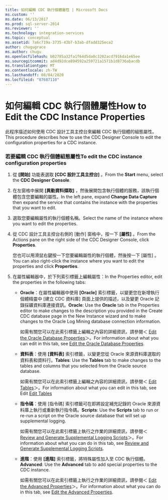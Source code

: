 ```yaml
---
title: 如何編輯 CDC 執行個體屬性 | Microsoft Docs
ms.custom: ''
ms.date: 06/13/2017
ms.prod: sql-server-2014
ms.reviewer: ''
ms.technology: integration-services
ms.topic: conceptual
ms.assetid: 7a6c719a-3735-43b7-b3ab-dfadd325eca2
author: chugugrace
ms.author: chugu
ms.openlocfilehash: b02785a32fa1f64d5da0c3202acd7916da1e65ee
ms.sourcegitcommit: ad4d92dce894592a259721a1571b1d8736abacdb
ms.translationtype: MT
ms.contentlocale: zh-TW
ms.lasthandoff: 08/04/2020
ms.locfileid: "87687110"
---
```

# <a name="how-to-edit-the-cdc-instance-properties"></a><span data-ttu-id="110b1-102">如何編輯 CDC 執行個體屬性</span><span class="sxs-lookup"><span data-stu-id="110b1-102">How to Edit the CDC Instance Properties</span></span>
  <span data-ttu-id="110b1-103">此程序描述如何使用 CDC 設計工具主控台來編輯 CDC 執行個體的組態屬性。</span><span class="sxs-lookup"><span data-stu-id="110b1-103">This procedure describes how to use the CDC Designer Console to edit the configuration properties for a CDC instance.</span></span>  
  
### <a name="to-edit-the-cdc-instance-configuration-properties"></a><span data-ttu-id="110b1-104">若要編輯 CDC 執行個體組態屬性</span><span class="sxs-lookup"><span data-stu-id="110b1-104">To edit the CDC instance configuration properties</span></span>  
  
1.  <span data-ttu-id="110b1-105">從 **[開始]** 功能表選取 **[CDC 設計工具主控台]** 。</span><span class="sxs-lookup"><span data-stu-id="110b1-105">From the **Start** menu, select the **CDC Designer Console**.</span></span>  
  
2.  <span data-ttu-id="110b1-106">在左窗格中展開 **[異動資料擷取]** ，然後展開包含執行個體的服務，該執行個體包含您要編輯的屬性。</span><span class="sxs-lookup"><span data-stu-id="110b1-106">In the left pane, expand **Change Data Capture** then expand the service that contains the instance with the properties that you want to edit.</span></span>  
  
3.  <span data-ttu-id="110b1-107">選取您要編輯屬性的執行個體名稱。</span><span class="sxs-lookup"><span data-stu-id="110b1-107">Select the name of the instance where you want to edit the properties.</span></span>  
  
4.  <span data-ttu-id="110b1-108">從 CDC 設計工具主控台右側的 [動作] 窗格中，按一下 **[屬性]** 。</span><span class="sxs-lookup"><span data-stu-id="110b1-108">From the Actions pane on the right side of the CDC Designer Console, click **Properties**.</span></span>  
  
     <span data-ttu-id="110b1-109">您也可以用滑鼠右鍵按一下您要編輯屬性的執行個體，然後按一下 [屬性]  。</span><span class="sxs-lookup"><span data-stu-id="110b1-109">You can also right-click the instance where you want to edit the properties and click **Properties**.</span></span>  
  
5.  <span data-ttu-id="110b1-110">在屬性編輯器中，於下列索引標籤上編輯屬性：</span><span class="sxs-lookup"><span data-stu-id="110b1-110">In the Properties editor, edit the properties in the following tabs:</span></span>  
  
    -   <span data-ttu-id="110b1-111">**Oracle**：在屬性編輯器中使用 **[Oracle]** 索引標籤，以變更您在新增執行個體精靈中 [建立 CDC 資料庫] 頁面上提供的描述，以及變更 Oracle 記錄採礦資料庫連接資訊。</span><span class="sxs-lookup"><span data-stu-id="110b1-111">**Oracle**: Use the **Oracle** tab in the Properties editor to make changes to the description you provided in the Create CDC database page in the New Instance wizard and to make changes to the Oracle Log Mining database connection information.</span></span>  
  
         <span data-ttu-id="110b1-112">如需有關您可以在此索引標籤上編輯之內容的詳細資訊，請參閱＜ [Edit the Oracle Database Properties](edit-the-oracle-database-properties.md)＞。</span><span class="sxs-lookup"><span data-stu-id="110b1-112">For information about what you can edit in this tab, see [Edit the Oracle Database Properties](edit-the-oracle-database-properties.md).</span></span>  
  
    -   <span data-ttu-id="110b1-113">**資料表**：使用 **[資料表]** 索引標籤，以變更您從 Oracle 來源資料庫選取的資料表和資料行。</span><span class="sxs-lookup"><span data-stu-id="110b1-113">**Tables**: Use the **Tables** tab to make changes to the tables and columns that you selected from the Oracle source database.</span></span>  
  
         <span data-ttu-id="110b1-114">如需有關您可以在此索引標籤上編輯之內容的詳細資訊，請參閱＜ [Edit Tables](edit-tables.md)＞。</span><span class="sxs-lookup"><span data-stu-id="110b1-114">For information about what you can edit in this tab, see Edit [Edit Tables](edit-tables.md)</span></span>  
  
    -   <span data-ttu-id="110b1-115">**指令碼**：使用 [指令碼]  索引標籤可在即將設定補充記錄的 Oracle 來源資料庫上執行或重新執行指令碼。</span><span class="sxs-lookup"><span data-stu-id="110b1-115">**Scripts**: Use the **Scripts** tab to run or re-run a script on the Oracle source database that will set up supplemental logging.</span></span>  
  
         <span data-ttu-id="110b1-116">如需有關您可以在此索引標籤上執行之作業的詳細資訊，請參閱＜ [Review and Generate Supplemental Logging Scripts](review-and-generate-supplemental-logging-scripts.md)＞。</span><span class="sxs-lookup"><span data-stu-id="110b1-116">For information about what you can do in this tab, see [Review and Generate Supplemental Logging Scripts](review-and-generate-supplemental-logging-scripts.md).</span></span>  
  
    -   <span data-ttu-id="110b1-117">**進階**：使用 **[進階]** 索引標籤，將特殊屬性加入至 CDC 執行個體。</span><span class="sxs-lookup"><span data-stu-id="110b1-117">**Advanced**: Use the **Advanced** tab to add special properties to the CDC instance.</span></span>  
  
         <span data-ttu-id="110b1-118">如需有關您可以在此索引標籤上執行之作業的詳細資訊，請參閱＜ [Edit the Advanced Properties](edit-the-advanced-properties.md)＞。</span><span class="sxs-lookup"><span data-stu-id="110b1-118">For information about what you can do in this tab, see [Edit the Advanced Properties](edit-the-advanced-properties.md).</span></span>  
  
  
